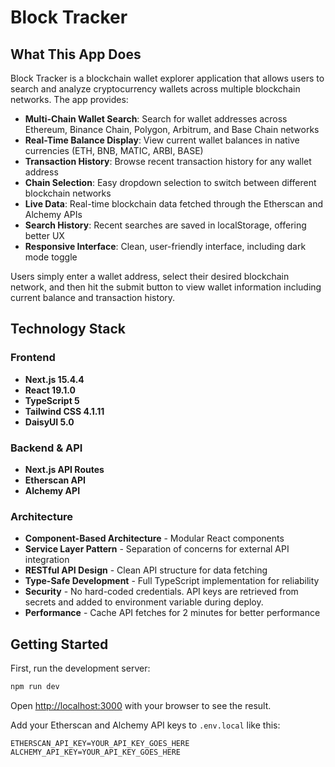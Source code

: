 # Block Tracker

## What This App Does

Block Tracker is a blockchain wallet explorer application that allows users to search and analyze cryptocurrency wallets across multiple blockchain networks. The app provides:

- **Multi-Chain Wallet Search**: Search for wallet addresses across Ethereum, Binance Chain, Polygon, Arbitrum, and Base Chain networks
- **Real-Time Balance Display**: View current wallet balances in native currencies (ETH, BNB, MATIC, ARBI, BASE)
- **Transaction History**: Browse recent transaction history for any wallet address
- **Chain Selection**: Easy dropdown selection to switch between different blockchain networks
- **Live Data**: Real-time blockchain data fetched through the Etherscan and Alchemy APIs
- **Search History**: Recent searches are saved in localStorage, offering better UX
- **Responsive Interface**: Clean, user-friendly interface, including dark mode toggle


Users simply enter a wallet address, select their desired blockchain network, and then hit the submit button to view wallet information including current balance and transaction history.

## Technology Stack

### Frontend
- **Next.js 15.4.4**
- **React 19.1.0**
- **TypeScript 5**
- **Tailwind CSS 4.1.11**
- **DaisyUI 5.0**

### Backend & API
- **Next.js API Routes**
- **Etherscan API**
- **Alchemy API**

### Architecture
- **Component-Based Architecture** - Modular React components
- **Service Layer Pattern** - Separation of concerns for external API integration
- **RESTful API Design** - Clean API structure for data fetching
- **Type-Safe Development** - Full TypeScript implementation for reliability
- **Security** - No hard-coded credentials. API keys are retrieved from secrets and added to environment variable during deploy.
- **Performance** - Cache API fetches for 2 minutes for better performance

## Getting Started

First, run the development server:

```bash
npm run dev
```

Open [http://localhost:3000](http://localhost:3000) with your browser to see the result.

Add your Etherscan and Alchemy API keys to `.env.local` like this:

```
ETHERSCAN_API_KEY=YOUR_API_KEY_GOES_HERE
ALCHEMY_API_KEY=YOUR_API_KEY_GOES_HERE
```
